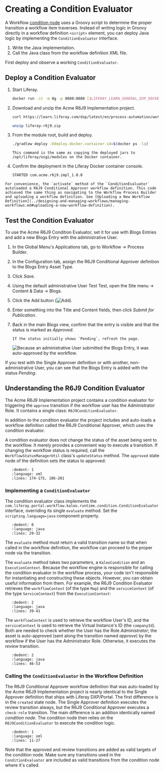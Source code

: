 # Creating a Condition Evaluator

A Workflow [condition node](../designing-and-managing-workflows/workflow-designer/using-condition-nodes.md) uses a Groovy script to determine the proper transition a workflow item traverses. Instead of writing logic in Groovy directly in a workflow definition `<script>` element, you can deploy Java logic by implementing the `ConditionEvaluator` interface. 

1. Write the Java implementation.
2. Call the Java class from the workflow definition XML file.

First deploy and observe a working `ConditionEvaluator`.

## Deploy a Condition Evaluator

1. Start Liferay.

   ```bash
   docker run -it -m 8g -p 8080:8080 [$LIFERAY_LEARN_GENERAL_DXP_DOCKER_IMAGE$]
   ```

1. Download and unzip the Acme R6J9 Implementation project.

   ```bash
   curl https://learn.liferay.com/dxp/latest/en/process-automation/workflow/developer-guide/liferay-r6j9.zip -O
   ```

   ```bash
   unzip liferay-r6j9.zip
   ```

1. From the module root, build and deploy.

   ```bash
   ./gradlew deploy -Ddeploy.docker.container.id=$(docker ps -lq)
   ```

   ```tip::
   This command is the same as copying the deployed jars to /opt/liferay/osgi/modules on the Docker container.
   ```

1. Confirm the deployment in the Liferay Docker container console.

   ```bash
   STARTED com.acme.r6j9.impl_1.0.0
   ```

```{note}
For convenience, the `activate` method of the `ConditionEvaluator` autoloaded a R6J9 Conditional Approver workflow definition. This code achieved the same thing as navigating to the Workflow Process Builder and uploading a workflow definition. See [Uploading a New Workflow Definition](../designing-and-managing-workflows/managing-workflows.md#uploading-a-new-workflow-definition).
```

## Test the Condition Evaluator

To use the Acme R6J9 Condition Evaluator, set it for use with Blogs Entries and add a new Blogs Entry with the administrative User.

1. In the Global Menu's Applications tab, go to Workflow &rarr; Process Builder.

2. In the Configuration tab, assign the R6J9 Conditional Approver definition to the Blogs Entry Asset Type.

3. Click _Save_.

4. Using the default administrative User Test Test, open the Site menu &rarr; Content & Data &rarr; Blogs.

5. Click the Add button (![Add](../../../images/icon-add.png)).

6. Enter something into the Title and Content fields, then click _Submit for Publication_.

7. Back in the main Blogs view, confirm that the entry is visible and that the status is marked as _Approved_.

   ```{tip}
   If the status initially shows `Pending`, refresh the page.
   ```

   ![Because an administrative User submitted the Blogs Entry, it was auto-approved by the workflow.](./creating-a-condition-evaluator/images/01.png)

If you test with the Single Approver definition or with another, non-administrative User, you can see that the Blogs Entry is added with the status _Pending_.

## Understanding the R6J9 Condition Evaluator

The Acme R6J9 Implementation project contains a condition evaluator for triggering the `approve` transition if the workflow user has the Administrator Role. It contains a single class: `R6J9ConditionEvaluator`.

In addition to the condition evaluator the project includes and auto-loads a workflow definition called the R6J9 Conditional Approver, which uses the condition evaluator.

A condition evaluator does not change the status of the asset being sent to the workflow. It merely provides a convenient way to execute a transition. If changing the workflow status is required, call the `WorkflowStatusManagerUtil` class's `updateStatus` method. The `approved` state node of the definition sets the status to approved:

```{literalinclude} ./creating-a-condition-evaluator/resources/liferay-r6j9.zip/r6j9-impl/src/main/resources/com/acme/r6j9/internal/kaleo/runtime/condition/dependencies/r6j9-workflow-definition.xml
   :dedent: 1
   :language: xml
   :lines: 174-175, 186-201
```

### Implementing a `ConditionEvaluator`

The condition evaluator class implements the `com.liferay.portal.workflow.kaleo.runtime.condition.ConditionEvaluator` interface, overriding its single `evaluate` method. Set the `scripting.language=java` component property.

```{literalinclude} ./creating-a-condition-evaluator/resources/liferay-r6j9.zip/r6j9-impl/src/main/java/com/acme/r6j9/internal/kaleo/runtime/condition/R6J9ConditionEvaluator.java
   :dedent: 0
   :language: java
   :lines: 29-32
```

The `evaluate` method must return a valid transition name so that when called in the workflow definition, the workflow can proceed to the proper node via the transition. 

The `evaluate` method takes two parameters, a `KaleoCondition` and an `ExecutionContext`. Because the workflow engine is responsible for calling the condition evaluator in the workflow process, your code isn't responsible for instantiating and constructing these objects. However, you can obtain useful information from them. For example, the R6J9 Condition Evaluator retrieves the `workflowContext` (of the type `Map`) and the `serviceContext` (of the type `ServiceContext`) from the `ExecutionContext`:

```{literalinclude} ./creating-a-condition-evaluator/resources/liferay-r6j9.zip/r6j9-impl/src/main/java/com/acme/r6j9/internal/kaleo/runtime/condition/R6J9ConditionEvaluator.java
   :dedent: 2
   :language: java
   :lines: 39-41
```

The `workflowContext` is used to retrieve the workflow User's ID, and the `serviceContext` is used to retrieve the Virtual Instance's ID (the `companyId`). Both are needed to check whether the User has the Role _Administrator_; the asset is auto-approved (sent along the transition named _approve_) by the workflow if the User has the Administrator Role. Otherwise, it executes the _review_ transition.

```{literalinclude} ./creating-a-condition-evaluator/resources/liferay-r6j9.zip/r6j9-impl/src/main/java/com/acme/r6j9/internal/kaleo/runtime/condition/R6J9ConditionEvaluator.java
   :dedent: 2
   :language: java
   :lines: 46-53
```

### Calling the `ConditionEvaluator` in the Workflow Definition

The R6J9 Conditional Approver workflow definition that was auto-loaded by the Acme R6J9 Implementation project is nearly identical to the Single Approver definition that ships with Liferay DXP/Portal. The first difference is in the `created` state node. The Single Approver definition executes the review transition always, but the R6J9 Conditional Approver executes a `check-role` transition. The main difference is an addition identically named _condition node_. The condition node then relies on the `R6J9ConditionEvaluator` to execute the condition logic.

```{literalinclude} ./creating-a-condition-evaluator/resources/liferay-r6j9.zip/r6j9-impl/src/main/resources/com/acme/r6j9/internal/kaleo/runtime/condition/dependencies/r6j9-workflow-definition.xml
   :dedent: 1
   :language: xml
   :lines: 11-27
```

Note that the approved and review transitions are added as valid targets of the condition node. Make sure any transitions used in the `ConditionEvaluator` are included as valid transitions from the condition node where it's called.
